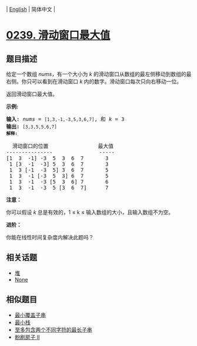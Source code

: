 
| [English](README_EN.md) | 简体中文 |
# [0239. 滑动窗口最大值](https://leetcode-cn.com/problems/sliding-window-maximum/)
## 题目描述
<p>给定一个数组 <em>nums</em>，有一个大小为&nbsp;<em>k&nbsp;</em>的滑动窗口从数组的最左侧移动到数组的最右侧。你只可以看到在滑动窗口 <em>k</em> 内的数字。滑动窗口每次只向右移动一位。</p>

<p>返回滑动窗口最大值。</p>

<p><strong>示例:</strong></p>

<pre><strong>输入:</strong> <em>nums</em> = <code>[1,3,-1,-3,5,3,6,7]</code>, 和 <em>k</em> = 3
<strong>输出: </strong><code>[3,3,5,5,6,7] 
<strong>解释: 
</strong></code>
  滑动窗口的位置                最大值
---------------               -----
[1  3  -1] -3  5  3  6  7       3
 1 [3  -1  -3] 5  3  6  7       3
 1  3 [-1  -3  5] 3  6  7       5
 1  3  -1 [-3  5  3] 6  7       5
 1  3  -1  -3 [5  3  6] 7       6
 1  3  -1  -3  5 [3  6  7]      7</pre>

<p><strong>注意：</strong></p>

<p>你可以假设 <em>k </em>总是有效的，1 &le; k &le;&nbsp;输入数组的大小，且输入数组不为空。</p>

<p><strong>进阶：</strong></p>

<p>你能在线性时间复杂度内解决此题吗？</p>

## 相关话题
- [堆](https://leetcode-cn.com/tag/heap)
- [None](https://leetcode-cn.com/tag/sliding-window)
## 相似题目
- [最小覆盖子串](../minimum-window-substring/README.md)
- [最小栈](../min-stack/README.md)
- [至多包含两个不同字符的最长子串](../longest-substring-with-at-most-two-distinct-characters/README.md)
- [粉刷房子 II](../paint-house-ii/README.md)
